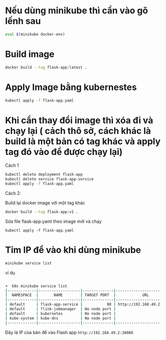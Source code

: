 
# Nếu dùng minikube thì cần vào gõ lếnh sau

```bash
eval $(minikube docker-env)
```

# Build image

```bash
docker build --tag flask-app:latest .
```

# Apply Image bằng kubernestes

```bash
kubectl apply -f flask-app.yaml
```

# Khi cần thay đổi image thì xóa đi và chạy lại ( cảch thô sở, cách khác là build là một bản có tag khác và apply tag đó vào để được chạy lại)

Cách 1

```bash
kubectl delete deployment flask-app            
kubectl delete service flask-app-service
kubectl apply -f flask-app.yaml
```

Cách 2:

Build lại docker image với một tag khác

```bash
docker build --tag flask-app:v1 .
```

Sửa file flask-app.yaml theo image mới và chạy

```base
kubectl apply -f flask-app.yaml 
```

# Tim IP để vào khi dùng minikube

```bash
minikube service list
```

ví dụ

```bash

➜  k8s minikube service list 
|-------------|-------------------|--------------|---------------------------|
|  NAMESPACE  |       NAME        | TARGET PORT  |            URL            |
|-------------|-------------------|--------------|---------------------------|
| default     | flask-app-service |           80 | http://192.168.49.2:30080 |
| default     | flink-jobmanager  | No node port |                           |
| default     | kubernetes        | No node port |                           |
| kube-system | kube-dns          | No node port |                           |
|-------------|-------------------|--------------|---------------------------|
```

Đây là IP của bản để  vào Flash app `http://192.168.49.2:30080`
